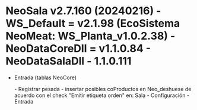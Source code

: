 # NeoSala v2.7.160 (20240216) - WS_Default = v2.1.98 (EcoSistema NeoMeat: WS_Planta_v1.0.2.38) - NeoDataCoreDll = v1.1.0.84 - NeoDataSalaDll - 1.1.0.111	

- Entrada (tablas NeoCore)
  <p>
	- Registrar pesada - insertar posibles coProductos en Neo_deshuese de acuerdo con el check "Emitir etiqueta orden" en: Sala - Configuración - Entrada  
  </p>
